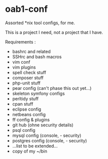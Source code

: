 oab1-conf
=========

Assorted *nix tool configs, for me.

This is a project I need, not a project that I have.

Requirements :
* bashrc and related
* SSHrc and bash macros 
* vim conf
* vim plugins
* spell check stuff
* composer stuff
* php-unit stuff
* pear config (can't phase this out yet...)
* skeleton symfony configs
* perltidy stuff
* cpan stuff
* eclipse config
* netbeans config
* ff config & plugins
* git hub (ohne security details)
* psql config
* mysql config (console, - security)
* postgres config (console, - security)
* ...list to be extended...
* copy of my ~/bin
